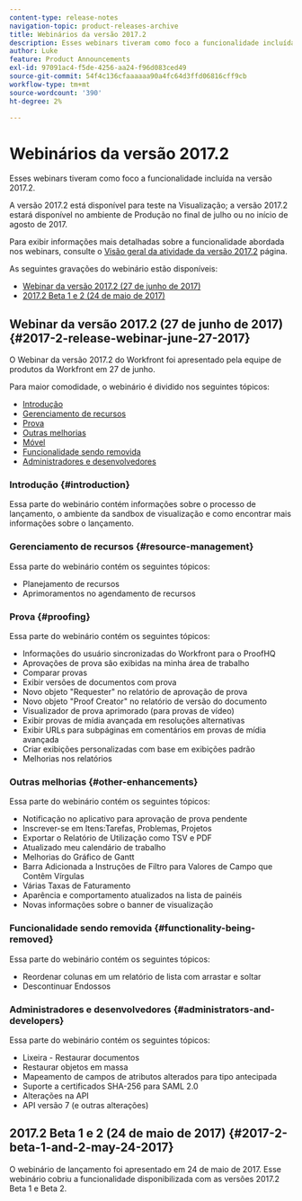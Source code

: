 ```yaml
---
content-type: release-notes
navigation-topic: product-releases-archive
title: Webinários da versão 2017.2
description: Esses webinars tiveram como foco a funcionalidade incluída na versão 2017.2.
author: Luke
feature: Product Announcements
exl-id: 97091ac4-f5de-4256-aa24-f96d083ced49
source-git-commit: 54f4c136cfaaaaaa90a4fc64d3ffd06816cff9cb
workflow-type: tm+mt
source-wordcount: '390'
ht-degree: 2%

---
```


# Webinários da versão 2017.2

Esses webinars tiveram como foco a funcionalidade incluída na versão 2017.2. 

A versão 2017.2 está disponível para teste na Visualização; a versão 2017.2 estará disponível no ambiente de Produção no final de julho ou no início de agosto de 2017.

Para exibir informações mais detalhadas sobre a funcionalidade abordada nos webinars, consulte o [Visão geral da atividade da versão 2017.2](../../../../product-announcements/product-releases/quarterly-release-archive/2017.2-release-activity/2017.2-release-activity-overview.md) página.

As seguintes gravações do webinário estão disponíveis:

* [Webinar da versão 2017.2 (27 de junho de 2017)](#2017-2-release-webinar-june-27-2017)
* [2017.2 Beta 1 e 2 (24 de maio de 2017)](#2017-2-beta-1-and-2-may-24-2017)

## Webinar da versão 2017.2 (27 de junho de 2017) {#2017-2-release-webinar-june-27-2017}

O Webinar da versão 2017.2 do Workfront foi apresentado pela equipe de produtos da Workfront em 27 de junho.  

Para maior comodidade, o webinário é dividido nos seguintes tópicos:

* [Introdução](#introduction)
* [Gerenciamento de recursos](#resource-management)
* [ Prova](#proofing)
* [Outras melhorias](#other-enhancements)
* [Móvel](#mobile)
* [Funcionalidade sendo removida](#functionality-being-removed)
* [Administradores e desenvolvedores](#administrators-and-developers)

### Introdução {#introduction}

Essa parte do webinário contém informações sobre o processo de lançamento, o ambiente da sandbox de visualização e como encontrar mais informações sobre o lançamento.

### Gerenciamento de recursos {#resource-management}

Essa parte do webinário contém os seguintes tópicos:

* Planejamento de recursos
* Aprimoramentos no agendamento de recursos

###  Prova {#proofing}

Essa parte do webinário contém os seguintes tópicos:

* Informações do usuário sincronizadas do Workfront para o ProofHQ
* Aprovações de prova são exibidas na minha área de trabalho
* Comparar provas
* Exibir versões de documentos com prova
* Novo objeto &quot;Requester&quot; no relatório de aprovação de prova
* Novo objeto &quot;Proof Creator&quot; no relatório de versão do documento
* Visualizador de prova aprimorado (para provas de vídeo)
* Exibir provas de mídia avançada em resoluções alternativas
* Exibir URLs para subpáginas em comentários em provas de mídia avançada
* Criar exibições personalizadas com base em exibições padrão
* Melhorias nos relatórios

### Outras melhorias {#other-enhancements}

Essa parte do webinário contém os seguintes tópicos:

* Notificação no aplicativo para aprovação de prova pendente
* Inscrever-se em Itens:Tarefas, Problemas, Projetos
* Exportar o Relatório de Utilização como TSV e PDF
* Atualizado meu calendário de trabalho
* Melhorias do Gráfico de Gantt
* Barra Adicionada a Instruções de Filtro para Valores de Campo que Contêm Vírgulas
* Várias Taxas de Faturamento
* Aparência e comportamento atualizados na lista de painéis
* Novas informações sobre o banner de visualização

### Funcionalidade sendo removida {#functionality-being-removed}

Essa parte do webinário contém os seguintes tópicos:

* Reordenar colunas em um relatório de lista com arrastar e soltar
* Descontinuar Endossos

### Administradores e desenvolvedores {#administrators-and-developers}

Essa parte do webinário contém os seguintes tópicos:

* Lixeira - Restaurar documentos
* Restaurar objetos em massa
* Mapeamento de campos de atributos alterados para tipo antecipada
* Suporte a certificados SHA-256 para SAML 2.0
* Alterações na API
* API versão 7 (e outras alterações)

## 2017.2 Beta 1 e 2 (24 de maio de 2017) {#2017-2-beta-1-and-2-may-24-2017}

O webinário de lançamento foi apresentado em 24 de maio de 2017. Esse webinário cobriu a funcionalidade disponibilizada com as versões 2017.2 Beta 1 e Beta 2.
